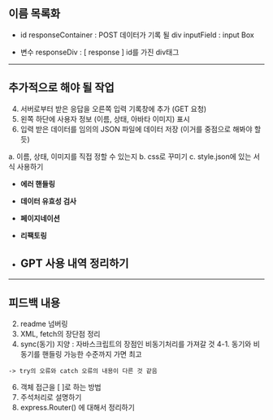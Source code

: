 ## 이름 목록화

- id
responseContainer : POST 데이터가 기록 될 div
inputField : input Box

- 변수
responseDiv : [ response ] id를 가진 div태그

---------------------------------------------------
## 추가적으로 해야 될 작업
<!-- 1. 상단에 로고 (이모지폰트)와 햄버거 메뉴 표시 -->
<!-- 2. 사용자 프롬프트 입력창 제공 -->
<!-- 3. 사용자의 메시지 입력 및 서버로의 데이터 전송 (POST 요청) -->
4. 서버로부터 받은 응답을 오른쪽 입력 기록창에 추가 (GET 요청)
5. 왼쪽 하단에 사용자 정보 (이름, 상태, 아바타 이미지) 표시
6. 입력 받은 데이터를 임의의 JSON 파일에 데이터 저장
  (이거를 중점으로 해봐야 할 듯)

a. 이름, 상태, 이미지를 직접 정할 수 있는지
b. css로 꾸미기
c. style.json에 있는 서식 사용하기

- **에러 핸들링**
- **데이터 유효성 검사**
- **페이지네이션**
- **리팩토링**

- ## GPT 사용 내역 정리하기

---------------------------------------------------
## 피드백 내용
<!-- 1. package.json에 "main" 수정하기 -->
2. readme 넘버링
3. XML, fetch의 장단점 정리
4. sync(동기) 지양 : 자바스크립트의 장점인 비동기처리를 가져갈 것
4-1. 동기와 비동기를 핸들링 가능한 수준까지 가면 최고
<!-- 5. 에러처리는 try에서 하는 것이 좋음(Develope-25 참고) -->
    -> try의 오류와 catch 오류의 내용이 다른 것 같음
6. 객체 접근을 [ ]로 하는 방법
7. 주석처리로 설명하기
8. express.Router() 에 대해서 정리하기